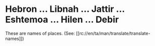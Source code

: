 # Hebron ... Libnah ... Jattir ... Eshtemoa ... Hilen ... Debir

These are names of places. (See: [[rc://en/ta/man/translate/translate-names]])

